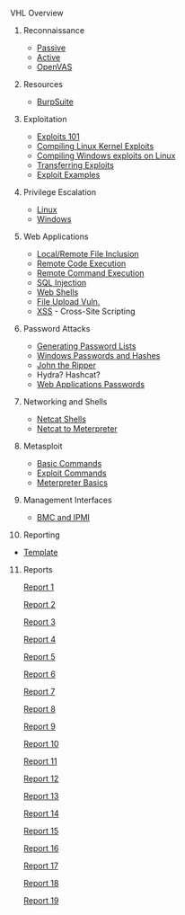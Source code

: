 VHL Overview



1. Reconnaissance

   * [Passive](/VHL/passive_recon.md)
   * [Active](/VHL/active_recon.md)
   * [OpenVAS](/VHL/OpenVAS.md)

2. Resources

   * [BurpSuite](https://portswigger.net/web-security)

3. Exploitation

   * [Exploits 101](/VHL/exploits.md)
   * [Compiling Linux Kernel Exploits](/VHL/Linux.md)
   * [Compiling Windows exploits on Linux](/VHL/Windows.md)
   * [Transferring Exploits](/VHL/transferring_exploits.md)
   * [Exploit Examples](/VHL/exploit_practice.md)

4. Privilege Escalation

   * [Linux](/VHL/linux_privilege.md)
   * [Windows](/VHL/windows_privilege.md)

5. Web Applications

   * [Local/Remote File Inclusion](/VHL/fileinclusion.md)
   * [Remote Code Execution](/VHL/remote_code_execution.md)
   * [Remote Command Execution](/VHL/remote_command_execution.md)
   * [SQL Injection](/VHL/sql.md)
   * [Web Shells](/VHL/shells.md)
   * [File Upload Vuln.](/VHL/file_upload.md)
   * [XSS](/VHL/xss.md) - Cross-Site Scripting

6. Password Attacks

   * [Generating Password Lists](/VHL/pw_lists.md)
   * [Windows Passwords and Hashes](/VHL/windows_pw.md)
   * [John the Ripper](/VHL/john.md)
   * Hydra? Hashcat?
   * [Web Applications Passwords](/VHL/web_pw.md)

7. Networking and Shells

   * [Netcat Shells](/VHL/netcat.md)
   * [Netcat to Meterpreter](/VHL/nc_to_meterpreter.md)

8. Metasploit

   * [Basic Commands](/VHL/metasploit_basic.md)
   * [Exploit Commands](/VHL/metaexploit.md)
   * [Meterpreter Basics](/VHL/meterpreter.md)

9. Management Interfaces

   * [BMC and IPMI](/VHL/bmc.md)

10. Reporting

   * [Template](</VHL/Report Template.md>)

11. Reports

    [Report 1](/VHL/Reports/1/report.md)

    [Report 2](/VHL/Reports/2/report.md)

    [Report 3](/VHL/Reports/3/report.md)

    [Report 4](/VHL/Reports/4/report.md)

    [Report 5](/VHL/Reports/5/report.md)

    [Report 6](/VHL/Reports/6/report.md)

    [Report 7](/VHL/Reports/7/report.md)

    [Report 8](/VHL/Reports/8/report.md)

    [Report 9](/VHL/Reports/9/report.md)

    [Report 10](/VHL/Reports/10/report.md)

    [Report 11](/VHL/Reports/11/report.md)

    [Report 12](/VHL/Reports/12/report.md)

    [Report 13](/VHL/Reports/13/report.md)

    [Report 14](/VHL/Reports/14/report.md)

    [Report 15](/VHL/Reports/15/report.md)

    [Report 16](/VHL/Reports/16/report.md)

    [Report 17](/VHL/Reports/17/report.md)

    [Report 18](/VHL/Reports/18/report.md)

    [Report 19](/VHL/Reports/19/report.md)

    

   
